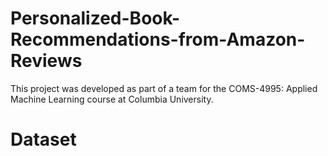 # Personalized-Book-Recommendations-from-Amazon-Reviews

This project was developed as part of a team for the COMS-4995: Applied Machine Learning course at Columbia University.

# Dataset
